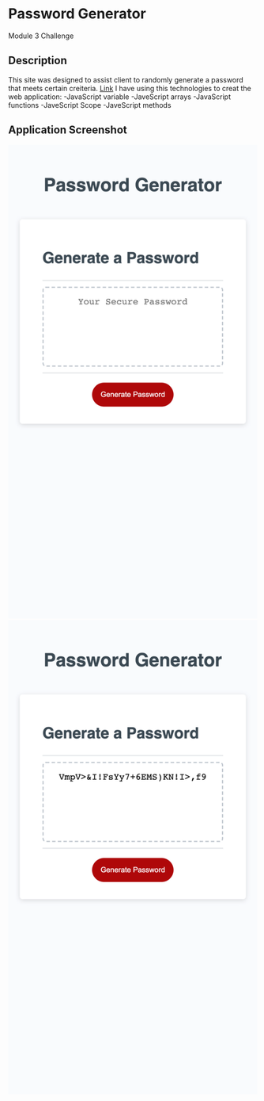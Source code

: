 # Password Generator
Module 3 Challenge
## Description
This site was designed to assist client to randomly generate a password that meets certain creiteria. 
[Link](https://zhngzh527.github.io/JavaScript-Challenge-Password-Generator/)
I have using this technologies to creat the web application:
-JavaScript variable
-JaveScript arrays
-JavaScript functions
-JaveScript Scope
-JaveScript methods

## Application Screenshot
![alt text](Develop/Images/Screenshot1.png)
![alt text](Develop/Images/Screenshot2.png)